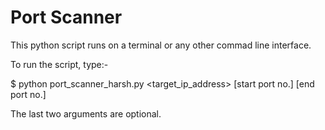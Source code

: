 # Port Scanner

This python script runs on a terminal or any other commad line interface.


To run the script, type:-


$ python port_scanner_harsh.py \<target_ip_address\> [start port no.] [end port no.]

The last two arguments are optional.
